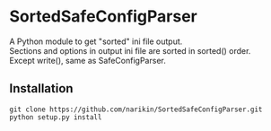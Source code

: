 # SortedSafeConfigParser
A Python module to get "sorted" ini file output.  
Sections and options in output ini file are sorted in sorted() order.  
Except write(), same as SafeConfigParser.  


## Installation
```
git clone https://github.com/narikin/SortedSafeConfigParser.git
python setup.py install
```
